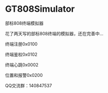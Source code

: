 # GT808Simulator
部标808终端模拟器

花了两天写的部标808终端的模拟器，还在完善中...

终端注册0x0100

终端鉴权0x0102

终端心跳0x0002

位置和报警0x0200



QQ交流群：140847537

